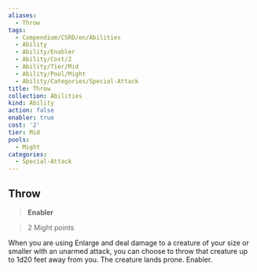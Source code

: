 ```yaml
---
aliases:
  - Throw
tags:
  - Compendium/CSRD/en/Abilities
  - Ability
  - Ability/Enabler
  - Ability/Cost/2
  - Ability/Tier/Mid
  - Ability/Pool/Might
  - Ability/Categories/Special-Attack
title: Throw
collection: Abilities
kind: Ability
action: false
enabler: true
cost: '2'
tier: Mid
pools:
  - Might
categories:
  - Special-Attack
---
```

## Throw    
>**Enabler**    
>2 Might points  
    
When you are using Enlarge and deal damage to a creature of your size or smaller with an unarmed attack, you can choose to throw that creature up to 1d20 feet away from you. The creature lands prone. Enabler.
